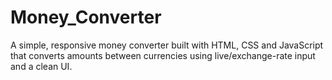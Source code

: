# Money_Converter
A simple, responsive money converter built with HTML, CSS and JavaScript that converts amounts between currencies using live/exchange-rate input and a clean UI.
